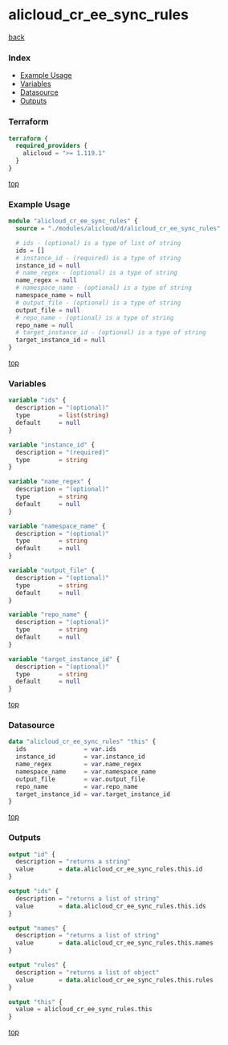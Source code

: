 # alicloud_cr_ee_sync_rules

[back](../alicloud.md)

### Index

- [Example Usage](#example-usage)
- [Variables](#variables)
- [Datasource](#datasource)
- [Outputs](#outputs)

### Terraform

```terraform
terraform {
  required_providers {
    alicloud = ">= 1.119.1"
  }
}
```

[top](#index)

### Example Usage

```terraform
module "alicloud_cr_ee_sync_rules" {
  source = "./modules/alicloud/d/alicloud_cr_ee_sync_rules"

  # ids - (optional) is a type of list of string
  ids = []
  # instance_id - (required) is a type of string
  instance_id = null
  # name_regex - (optional) is a type of string
  name_regex = null
  # namespace_name - (optional) is a type of string
  namespace_name = null
  # output_file - (optional) is a type of string
  output_file = null
  # repo_name - (optional) is a type of string
  repo_name = null
  # target_instance_id - (optional) is a type of string
  target_instance_id = null
}
```

[top](#index)

### Variables

```terraform
variable "ids" {
  description = "(optional)"
  type        = list(string)
  default     = null
}

variable "instance_id" {
  description = "(required)"
  type        = string
}

variable "name_regex" {
  description = "(optional)"
  type        = string
  default     = null
}

variable "namespace_name" {
  description = "(optional)"
  type        = string
  default     = null
}

variable "output_file" {
  description = "(optional)"
  type        = string
  default     = null
}

variable "repo_name" {
  description = "(optional)"
  type        = string
  default     = null
}

variable "target_instance_id" {
  description = "(optional)"
  type        = string
  default     = null
}
```

[top](#index)

### Datasource

```terraform
data "alicloud_cr_ee_sync_rules" "this" {
  ids                = var.ids
  instance_id        = var.instance_id
  name_regex         = var.name_regex
  namespace_name     = var.namespace_name
  output_file        = var.output_file
  repo_name          = var.repo_name
  target_instance_id = var.target_instance_id
}
```

[top](#index)

### Outputs

```terraform
output "id" {
  description = "returns a string"
  value       = data.alicloud_cr_ee_sync_rules.this.id
}

output "ids" {
  description = "returns a list of string"
  value       = data.alicloud_cr_ee_sync_rules.this.ids
}

output "names" {
  description = "returns a list of string"
  value       = data.alicloud_cr_ee_sync_rules.this.names
}

output "rules" {
  description = "returns a list of object"
  value       = data.alicloud_cr_ee_sync_rules.this.rules
}

output "this" {
  value = alicloud_cr_ee_sync_rules.this
}
```

[top](#index)